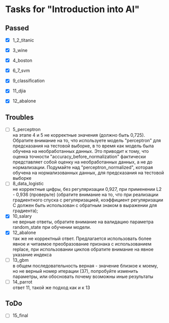 # Tasks for "Introduction into AI"

## Passed
- [x] 1_2_titanic
- [x] 3_wine
- [x] 4_boston
- [x] 6_7_svm
- [x] 9_classification
- [x] 11_djia
- [x] 12_abalone



## Troubles
- [ ] 5_perceptron \
на этапе 4 и 5 не корректные значения (должно быть 0,725). Обратите внимание на то, что используете модель "perceptron" для предсказания на тестовой выборке, в то время как модель была обучена на необработанных данных. Это приводит к тому, что оценка точности "accuracy_before_normalization" фактически представляет собой оценку на необработанных данных, а не до нормализации.
Подумайте над   "perceptron_normalized", которая обучена на нормализованных данных, для предсказания на тестовой выборке
- [ ] 8_data_logistic \
не корректные цифры, без регуляризации 0,927, при применении L2 - 0,936 (проверьте) (обратите внимание на то, что при реализации градиентного спуска с регуляризацией, коэффициент регуляризации C должен быть использован с обратным знаком в выражении для градиента);
- [x] 10_salary \
не верные ответы, обратите внимание на валидацию параметра random_state при обучении модели.
- [x] 12_abalone \
так же не корректный ответ. Предлагается использовать более явное и читаемое преобразование признака с использованием replace, при использовании   циклов обратите внимание на явное указание индекса
- [ ] 13_gbm \
в общем последовательность верная - значение близкое к моему, но не верный номер итерации (37), попробуйте изменить параметры, или обосновать почему возможны иные результаты
- [ ] 14_parrot \
ответ 11, такой же подход как и к 13

## ToDo
- [ ] 15_final
